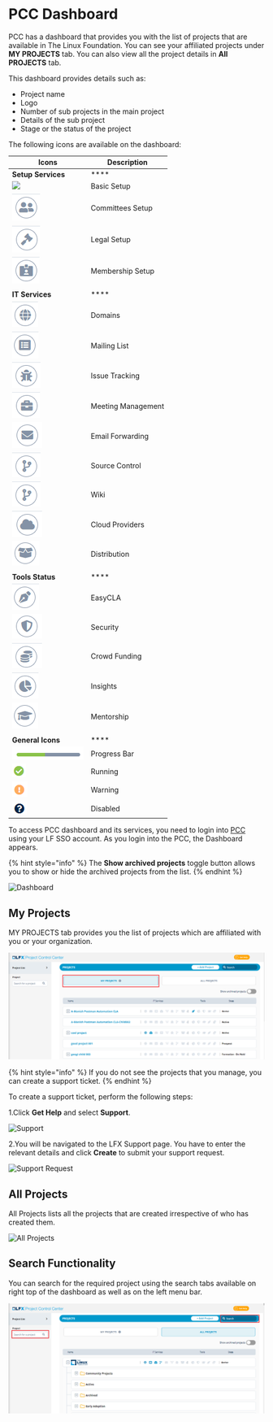 # PCC Dashboard

PCC has a dashboard that provides you with the list of projects that are available in The Linux Foundation. You can see your affiliated projects under **MY PROJECTS** tab. You can also view all the project details in **All PROJECTS** tab.

This dashboard provides details such as:

* Project name
* Logo
* Number of sub projects in the main project
* Details of the sub project
* Stage or the status of the project

The following icons are available on the dashboard:

| **Icons**                                            | **Description**    |
| ---------------------------------------------------- | ------------------ |
| **Setup Services**                                   | \*\*\*\*           |
| ![](../.gitbook/assets/Basic\_Setup.png)             | Basic Setup        |
| ![](../.gitbook/assets/Commitee.png)                 | Committees Setup   |
| ![](../.gitbook/assets/Logeal.png)                   | Legal Setup        |
| ![](../.gitbook/assets/Membership.png)               | Membership Setup   |
|                                                      |                    |
| **IT Services**                                      | \*\*\*\*           |
| ![](<../.gitbook/assets/Domain .png>)                | Domains            |
| ![](<../.gitbook/assets/Mailing .png>)               | Mailing List       |
| ![](../.gitbook/assets/Issue.png)                    | Issue Tracking     |
| ![](../.gitbook/assets/Meetings.png)                 | Meeting Management |
| ![](<../.gitbook/assets/Email (1).png>)              | Email Forwarding   |
| ![](<../.gitbook/assets/image (21) (1).png>)         | Source Control     |
| ![](<../.gitbook/assets/image (21).png>)             | Wiki               |
| ![](<../.gitbook/assets/image (23).png>)             | Cloud Providers    |
| ![](../.gitbook/assets/Distribution.png)             | Distribution       |
|                                                      |                    |
| **Tools Status**                                     | \*\*\*\*           |
| ![](<../.gitbook/assets/image (27) (1) (1) (1).png>) | EasyCLA            |
| ![](<../.gitbook/assets/image (29) (1) (1).png>)     | Security           |
| ![](<../.gitbook/assets/image (26) (1) (1).png>)     | Crowd Funding      |
| ![](<../.gitbook/assets/image (22) (1) (2).png>)     | Insights           |
| ![](<../.gitbook/assets/image (28) (1) (1).png>)     | Mentorship         |
|                                                      |                    |
| **General Icons**                                    | \*\*\*\*           |
| ![](<../.gitbook/assets/image (27) (1).png>)         | Progress Bar       |
| ![](<../.gitbook/assets/Running .png>)               | Running            |
| ![](<../.gitbook/assets/image (25) (1) (2).png>)     | Warning            |
| ![](<../.gitbook/assets/Disabled (1).png>)           | Disabled           |

To access PCC dashboard and its services, you need to login into [PCC](http://projectadmin.lfx.linuxfoundation.org) using your LF SSO account. As you login into the PCC, the Dashboard appears.

{% hint style="info" %}
The **Show archived projects** toggle button allows you to show or hide the archived projects from the list.
{% endhint %}

![Dashboard](../.gitbook/assets/All\_Projects.png)

## My Projects <a href="#my-projects" id="my-projects"></a>

MY PROJECTS tab provides you the list of projects which are affiliated with you or your organization.

![My Project](<../.gitbook/assets/My Projects.png>)

{% hint style="info" %}
If you do not see the projects that you manage, you can create a support ticket.
{% endhint %}

To create a support ticket, perform the following steps:

1.Click **Get Help** and select **Support**.

![Support](https://gblobscdn.gitbook.com/assets%2F-MHQvtXGepWEfHqN\_nkC%2F-MPsqxNkI8EzMv0ClU6w%2F-MPssJQEbst5Du47g3bK%2FSupport.png?alt=media\&token=ac403170-a6d3-4b1c-a492-4118364c807e)

2.You will be navigated to the LFX Support page. You have to enter the relevant details and click **Create** to submit your support request.

![Support Request](https://gblobscdn.gitbook.com/assets%2F-MHQvtXGepWEfHqN\_nkC%2F-MPsqxNkI8EzMv0ClU6w%2F-MPsuJzMR1NcCJRUzSrk%2FSupport\_Request.png?alt=media\&token=e6a07b16-74fe-4ae8-b649-00d42362d704)

## All Projects

All Projects lists all the projects that are created irrespective of who has created them.

![All Projects](../.gitbook/assets/All\_Projects1.png)

## Search Functionality

You can search for the required project using the search tabs available on right top of the dashboard as well as on the left menu bar.

![Search](<../.gitbook/assets/Search (1).png>)
